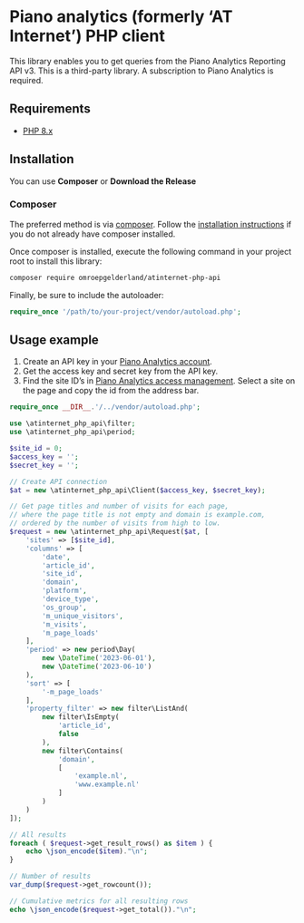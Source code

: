 # Piano analytics (formerly ‘AT Internet’) PHP client

This library enables you to get queries from the Piano Analytics Reporting API v3.
This is a third-party library.
A subscription to Piano Analytics is required.

## Requirements ##
* [PHP 8.x](https://www.php.net/)

## Installation ##

You can use **Composer** or **Download the Release**

### Composer

The preferred method is via [composer](https://getcomposer.org/). Follow the
[installation instructions](https://getcomposer.org/doc/00-intro.md) if you do not already have
composer installed.

Once composer is installed, execute the following command in your project root to install this library:

```sh
composer require omroepgelderland/atinternet-php-api
```

Finally, be sure to include the autoloader:

```php
require_once '/path/to/your-project/vendor/autoload.php';
```

## Usage example

1. Create an API key in your [Piano Analytics account](https://analytics.piano.io/profile/#/apikeys).
2. Get the access key and secret key from the API key.
3. Find the site ID’s in [Piano Analytics access management](https://analytics.piano.io/access-management/#/sites).
   Select a site on the page and copy the id from the address bar.

```php
require_once __DIR__.'/../vendor/autoload.php';

use \atinternet_php_api\filter;
use \atinternet_php_api\period;

$site_id = 0;
$access_key = '';
$secret_key = '';

// Create API connection
$at = new \atinternet_php_api\Client($access_key, $secret_key);

// Get page titles and number of visits for each page,
// where the page title is not empty and domain is example.com,
// ordered by the number of visits from high to low.
$request = new \atinternet_php_api\Request($at, [
    'sites' => [$site_id],
    'columns' => [
        'date',
        'article_id',
        'site_id',
        'domain',
        'platform',
        'device_type',
        'os_group',
        'm_unique_visitors',
        'm_visits',
        'm_page_loads'
    ],
    'period' => new period\Day(
        new \DateTime('2023-06-01'),
        new \DateTime('2023-06-10')
    ),
    'sort' => [
        '-m_page_loads'
    ],
    'property_filter' => new filter\ListAnd(
        new filter\IsEmpty(
            'article_id',
            false
        ),
        new filter\Contains(
            'domain',
            [
                'example.nl',
                'www.example.nl'
            ]
        )
    )
]);

// All results
foreach ( $request->get_result_rows() as $item ) {
    echo \json_encode($item)."\n";
}

// Number of results
var_dump($request->get_rowcount());

// Cumulative metrics for all resulting rows
echo \json_encode($request->get_total())."\n";
```
